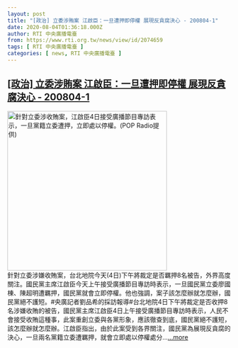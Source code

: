 ```yaml
---
layout: post
title: "[政治] 立委涉賄案 江啟臣：一旦遭押即停權 展現反貪腐決心 - 200804-1"
date: 2020-08-04T01:36:18.000Z
author: RTI 中央廣播電臺
from: https://www.rti.org.tw/news/view/id/2074659
tags: [ RTI 中央廣播電臺 ]
categories: [ news, RTI 中央廣播電臺 ]
---
```

<!--1596504978000-->
[[政治] 立委涉賄案 江啟臣：一旦遭押即停權 展現反貪腐決心 - 200804-1](https://www.rti.org.tw/news/view/id/2074659)
------

<div>
<img src="https://static.rti.org.tw/assets/thumbnails/2020/08/04/ad32c9d8dee8e005ca219861b604e92a.jpg" width="360" alt="針對立委涉收賄案，江啟臣4日接受廣播節目專訪表示，一旦黨籍立委遭押，立即處以停權。(POP Radio提供)" title="針對立委涉收賄案，江啟臣4日接受廣播節目專訪表示，一旦黨籍立委遭押，立即處以停權。(POP Radio提供)"><br>針對立委涉嫌收賄案，台北地院今天(4日)下午將裁定是否羈押8名被告，外界高度關注。國民黨主席江啟臣今天上午接受廣播節目專訪時表示，一旦國民黨立委廖國棟、陳超明遭羈押，國民黨就會立即停權。他也強調，案子該怎麼辦就怎麼辦，國民黨絕不護短。#央廣記者劉品希的採訪報導#台北地院4日下午將裁定是否收押8名涉嫌收賄的被告，國民黨主席江啟臣4日上午接受廣播節目專訪時表示，人民不會接受收賄這種事，此案重創立委與各黨形象，應該徹查到底，國民黨絕不護短，該怎麼辦就怎麼辦。江啟臣指出，由於此案受到各界關注，國民黨為展現反貪腐的決心，一旦兩名黨籍立委遭羈押，就會立即處以停權處分...<a target="_blank" href="https://www.rti.org.tw/news/view/id/2074659">...more</a>
</div>

